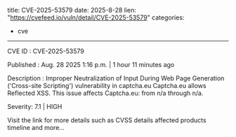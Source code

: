  
title: CVE-2025-53579
date: 2025-8-28
lien: "https://cvefeed.io/vuln/detail/CVE-2025-53579"
categories:
  - cve
---

CVE ID : CVE-2025-53579

Published :  Aug. 28
2025
1:16 p.m. | 1 hour
11 minutes ago

Description : Improper Neutralization of Input During Web Page Generation ('Cross-site Scripting') vulnerability in captcha.eu Captcha.eu allows Reflected XSS. This issue affects Captcha.eu: from n/a through n/a.

Severity: 7.1 | HIGH

Visit the link for more details
such as CVSS details
affected products
timeline
and more...

